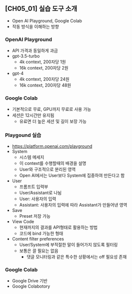 ## [CH05_01] 실습 도구 소개
- Open AI Playground, Google Colab
- 작동 방식을 이해하는 방향

### OpenAI Playground
- API 가격과 동일하게 과금
- gpt-3.5-turbo
  - 4k context, 200자당 1원
  - 16k context, 200자당 2원
- gpt-4
  - 4k context, 200자당 24원
  - 16k context, 200자당 48원

### Google Colab
- 기본적으로 무료, GPU까지 무료로 사용 가능
- 세션은 12시간만 유지됨
  - 유료면 더 높은 세션 및 길이 보장 가능

### Playgound 실습
- https://platform.openai.com/playground
- System
  - 시스템 메세지
  - 이 context를 수행할때의 배경을 설명
  - User와 구조적으로 분리된 영역
  - Open AI에서는 User보다 System에 집중하여 만든다고 함
- User
  - 프롬프트 입력부
  - User/Assistant로 나뉨
  - User: 사용자의 입력
  - Assistant: 사용자의 입력에 따라 Assistant가 만들어낸 영역
- Save
  - Preset 저장 가능
- View Code
  - 현재까지의 결과를 API형태로 활용하는 방법
  - 코드에 bind 가능한 형태
- Content filter preferences
  - User/System에 부적절한 말이 들어가지 않도록 필터링
  - 보통은 끌 필요는 없음
    - 댓글 모니터링과 같은 특수한 상황에서는 off 필요성 존재

### Google Colab
- Google Drive 기반
- Google Colabotory
